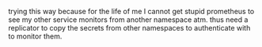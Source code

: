 trying this way because for the life of me I cannot get stupid prometheus to see my other service monitors from another namespace atm. thus need a replicator to copy the secrets from other namespaces to authenticate with to monitor them.